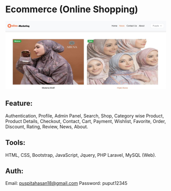 # Ecommerce (Online Shopping)

![ecommerce](news.jpg)

## Feature: 
Authentication, Profile, Admin Panel, Search, Shop, Category wise Product, Product Details, Checkout, Contact, Cart, Payment, Wishlist, Favorite, Order, Discount, Rating, Review, News, About.

## Tools: 
HTML, CSS, Bootstrap, JavaScript, Jquery, PHP Laravel, MySQL (Web).

## Auth:
Email: puspitahasan18@gmail.com
Password: puput12345

